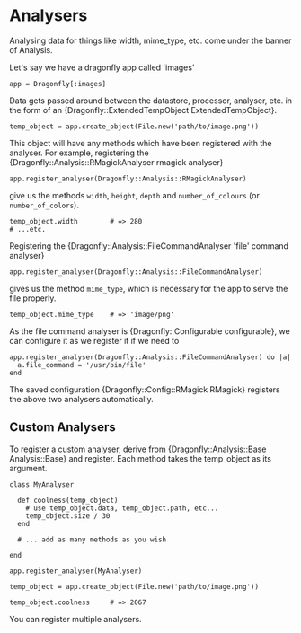 Analysers
=========

Analysing data for things like width, mime_type, etc. come under the banner of Analysis.

Let's say we have a dragonfly app called 'images'

    app = Dragonfly[:images]

Data gets passed around between the datastore, processor, analyser, etc. in the form of an {Dragonfly::ExtendedTempObject ExtendedTempObject}.

    temp_object = app.create_object(File.new('path/to/image.png'))

This object will have any methods which have been registered with the analyser. For example, registering
the {Dragonfly::Analysis::RMagickAnalyser rmagick analyser}

    app.register_analyser(Dragonfly::Analysis::RMagickAnalyser)

give us the methods `width`, `height`, `depth` and `number_of_colours` (or `number_of_colors`).

    temp_object.width        # => 280
    # ...etc.

Registering the {Dragonfly::Analysis::FileCommandAnalyser 'file' command analyser}

    app.register_analyser(Dragonfly::Analysis::FileCommandAnalyser)

gives us the method `mime_type`, which is necessary for the app to serve the file properly.

    temp_object.mime_type    # => 'image/png'

As the file command analyser is {Dragonfly::Configurable configurable}, we can configure it as we register it if we need to

    app.register_analyser(Dragonfly::Analysis::FileCommandAnalyser) do |a|
      a.file_command = '/usr/bin/file'
    end

The saved configuration {Dragonfly::Config::RMagick RMagick} registers the above two analysers automatically.

Custom Analysers
----------------

To register a custom analyser, derive from {Dragonfly::Analysis::Base Analysis::Base} and register.
Each method takes the temp_object as its argument.

    class MyAnalyser
    
      def coolness(temp_object)
        # use temp_object.data, temp_object.path, etc...
        temp_object.size / 30
      end

      # ... add as many methods as you wish

    end

    app.register_analyser(MyAnalyser)
    
    temp_object = app.create_object(File.new('path/to/image.png'))
    
    temp_object.coolness     # => 2067

You can register multiple analysers.

